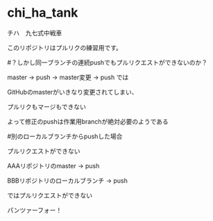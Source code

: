 # chi_ha_tank
チハ　九七式中戦車

このリポジトリはプルリクの練習用です。

#？しかし同一ブランチの連続pushでもプルリクエストができないのか？

master -> push -> master変更 -> push では

GitHubのmasterがいきなり変更されてしまい、

プルリクもマージもできない

よって修正のpushは作業用branchが絶対必要のようである

#別のローカルブランチからpushした場合

プルリクエストができない

AAAリポジトリのmaster -> push

BBBリポジトリのローカルブランチ -> push

ではプルリクエストができない

パンツァーフォー！
